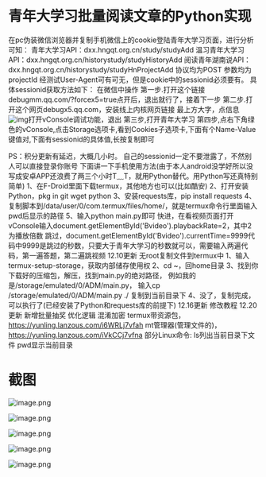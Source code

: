 # 青年大学习批量阅读文章的Python实现

在pc伪装微信浏览器并复制手机微信上的cookie登陆青年大学习页面，进行分析可知：
青年大学习API：dxx.hngqt.org.cn/study/studyAdd
温习青年大学习API：dxx.hngqt.org.cn/historystudy/studyHistoryAdd
阅读青年湖南说API：dxx.hngqt.org.cn/historystudy/studyHnProjectAdd
协议均为POST
参数均为projectId
经测试User-Agent可有可无，但是cookie中的sessionid必须要有。
具体sessionid获取方法如下：
在微信中操作
第一步.打开这个链接debugmm.qq.com/?forcex5=true点开后，退出就行了，接着下一步
第二步.打开这个网页debugx5.qq.com，安装线上内核网页链接
最上方大字，点信息
![img](http://qzonestyle.gtimg.cn/qzone/em/e401112.gif)打开vConsole调试功能，退出
第三步,打开青年大学习
第四步,点右下角绿色的vConsole,点击Storage选项卡,看到Cookies子选项卡,下面有个Name-Value键值对,下面有sessionid的具体值,长按复制即可

PS：积分更新有延迟，大概几小时。
自己的sessionid一定不要泄露了，不然别人可以直接登录你账号
下面讲一下手机使用方法(由于本人android没学好所以没写成安卓APP还浪费了两三个小时T﹏T，就用Python替代。用Python写还真特别简单)
1、在F-Droid里面下载termux，其他地方也可以(比如酷安)
2、打开安装Python，pkg in git wget python
3、安装requests库，pip install requests
4、复制脚本到/data/user/0/com.termux/files/home/，就是termux命令行里面输入pwd后显示的路径
5、输入python main.py即可
快进，在看视频页面打开vConsole输入document.getElementById('Bvideo').playbackRate=2，其中2为播放倍数
跳过，document.getElementById('Bvideo').currentTime=9999代码中9999是跳过的秒数，只要大于青年大学习的秒数就可以，需要输入两遍代码，第一遍答题，第二遍跳视频
12.10更新
无root复制文件到termux中
1、输入termux-setup-storage，获取内部储存使用权
2、cd ~，回home目录
3、找到你下载好的压缩包，解压，找到main.py的绝对路径，
例如我的是/storage/emulated/0/ADM/main.py，
输入cp /storage/emulated/0/ADM/main.py ./
复制到当前目录下
4、没了，复制完成，可以执行了(已经安装了Python和requests库的前提下)
12.16更新
修改教程
12.20更新
新增批量抽奖
优化逻辑
混淆加密
termux带资源包， https://yunling.lanzous.com/i6WRLj7vfah 
mt管理器(管理文件的)， https://yunling.lanzous.com/iVkCCj7vfna 
部分Linux命令:
ls列出当前目录下文件
pwd显示当前目录

# 截图

![image.png](http://tva1.sinaimg.cn/large/008d89Swgy1h0ax4yubppj311y0kgtjt.jpg)



![image.png](http://tva1.sinaimg.cn/large/008d89Swgy1h0ax4v29wwj311y0kgdtg.jpg)



![image.png](http://tva1.sinaimg.cn/large/008d89Swgy1h0ax4ovtjjj30u01t0470.jpg)



![image.png](http://tva1.sinaimg.cn/large/008d89Swgy1h0ax4ixdv0j30u01t0jza.jpg)



![image.png](http://tva1.sinaimg.cn/large/008d89Swgy1h0ax45n06jj30hs12jgwu.jpg)

